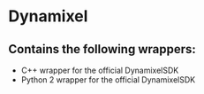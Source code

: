 # Dynamixel
## Contains the following wrappers:
  * C++ wrapper for the official DynamixelSDK
  * Python 2 wrapper for the official DynamixelSDK
